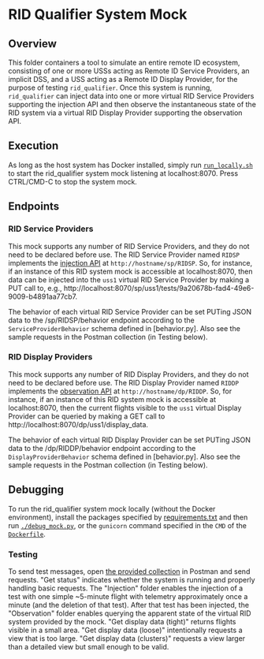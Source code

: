 # RID Qualifier System Mock

## Overview
This folder containers a tool to simulate an entire remote ID ecosystem,
consisting of one or more USSs acting as Remote ID Service Providers, an
implicit DSS, and a USS acting as a Remote ID Display Provider, for the purpose
of testing `rid_qualifier`.  Once this system is running, `rid_qualifier` can
inject data into one or more virtual RID Service Providers supporting the
injection API and then observe the instantaneous state of the RID system via a
virtual RID Display Provider supporting the observation API.

## Execution

As long as the host system has Docker installed, simply run
[`run_locally.sh`](run_locally.sh) to start the rid_qualifier system mock
listening at localhost:8070.  Press CTRL/CMD-C to stop the system mock.

## Endpoints

### RID Service Providers
This mock supports any number of RID Service Providers, and they do not need to
be declared before use.  The RID Service Provider named `RIDSP` implements the
[injection API](../../../../interfaces/automated-testing/rid/README.md) at
`http://hostname/sp/RIDSP`.  So, for instance, if an instance of this RID system
mock is accessible at localhost:8070, then data can be injected into the `uss1`
virtual RID Service Provider by making a PUT call to, e.g.,
http://localhost:8070/sp/uss1/tests/9a20678b-fad4-49e6-9009-b4891aa77cb7.

The behavior of each virtual RID Service Provider can be set PUTing JSON data to
the /sp/RIDSP/behavior endpoint according to the `ServiceProviderBehavior`
schema defined in [behavior.py].  Also see the sample requests in the Postman
collection (in Testing below).

### RID Display Providers
This mock supports any number of RID Display Providers, and they do not need to
be declared before use.  The RID Display Provider named `RIDDP` implements the
[observation API](../../../../interfaces/automated-testing/rid) at
`http://hostname/dp/RIDDP`.  So, for instance, if an instance of this RID system
mock is accessible at localhost:8070, then the current flights visible to the
`uss1` virtual Display Provider can be queried by making a GET call to
http://localhost:8070/dp/uss1/display_data.

The behavior of each virtual RID Display Provider can be set PUTing JSON data to
the /dp/RIDDP/behavior endpoint according to the `DisplayProviderBehavior`
schema defined in [behavior.py].  Also see the sample requests in the Postman
collection (in Testing below).

## Debugging

To run the rid_qualifier system mock locally (without the Docker environment),
install the packages specified by [requirements.txt](requirements.txt) and then
run [`./debug_mock.py`](debug_mock.py), or the `gunicorn` command specified in
the `CMD` of the [`Dockerfile`](Dockerfile).

### Testing

To send test messages, open
[the provided collection](Postman_rid_qualifier_mock_test.json) in Postman and
send requests.  "Get status" indicates whether the system is running and
properly handling basic requests.  The "Injection" folder enables the injection
of a test with one simple ~5-minute flight with telemetry approximately once a
minute (and the deletion of that test).  After that test has been injected, the
"Observation" folder enables querying the apparent state of the virtual RID
system provided by the mock.  "Get display data (tight)" returns flights visible
in a small area.  "Get display data (loose)" intentionally requests a view that
is too large.  "Get display data (clusters)" requests a view larger than a
detailed view but small enough to be valid.
